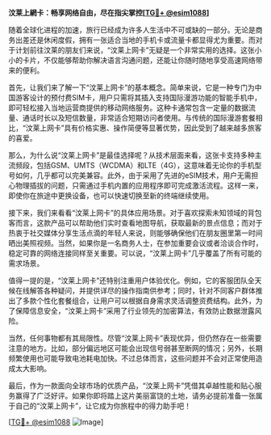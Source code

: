 **汶莱上網卡：畅享网络自由，尽在指尖掌控[[TG💪+ @esim1088](https://t.me/s/esim1088)]**

随着全球化进程的加速，旅行已经成为许多人生活中不可或缺的一部分。无论是商务出差还是休闲度假，拥有一张适合当地的手机卡或流量卡都显得尤为重要。而对于计划前往汶莱的朋友们来说，“汶莱上网卡”无疑是一个非常实用的选择。这张小小的卡片，不仅能够帮助你解决语言沟通问题，还能让你随时随地享受高速网络带来的便利。

首先，让我们来了解一下“汶莱上网卡”的基本概念。简单来说，它是一种专门为中国游客设计的预付费SIM卡，用户只需将其插入支持国际漫游功能的智能手机中，即可轻松接入当地运营商提供的移动网络服务。这种卡通常包含一定量的数据流量、通话时长以及短信数量，非常适合短期访问者使用。与传统的国际漫游套餐相比，“汶莱上网卡”具有价格实惠、操作简便等显著优势，因此受到了越来越多旅客的喜爱。

那么，为什么说“汶莱上网卡”是最佳选择呢？从技术层面来看，这张卡支持多种主流频段，包括GSM、UMTS（WCDMA）和LTE（4G），这意味着无论你的手机型号如何，几乎都可以完美兼容。此外，由于采用了先进的eSIM技术，用户无需担心物理插拔的问题，只需通过手机内置的应用程序即可完成激活流程。这样一来，即使你在旅途中更换设备，也可以快速切换至新的终端继续使用。

接下来，我们来看看“汶莱上网卡”的具体应用场景。对于喜欢探索未知领域的背包客而言，这款产品可以帮助他们实时查看地图导航，获取最新的景点信息；而对于热衷于社交媒体分享生活点滴的年轻人来说，则能够确保他们在朋友圈里第一时间晒出美照视频。当然，如果你是一名商务人士，在参加重要会议或者洽谈合作时，稳定可靠的网络连接同样至关重要。可以说，“汶莱上网卡”几乎覆盖了所有可能的需求场景。

值得一提的是，“汶莱上网卡”还特别注重用户体验优化。例如，它的客服团队全天候在线解答各种疑问，并提供详尽的操作指南供参考；同时，针对不同客户群体推出了多款个性化套餐组合，让用户可以根据自身需求灵活调整资费结构。此外，为了保障信息安全，“汶莱上网卡”采用了行业领先的加密算法，有效防止数据泄露风险。

当然，任何事物都有其局限性。尽管“汶莱上网卡”表现优异，但仍然存在一些需要注意的地方。比如，部分偏远地区可能会出现信号弱甚至断网的情况；另外，长期频繁使用也可能导致电池耗电加快。不过总体而言，这些问题并不会对正常使用造成太大影响。

最后，作为一款面向全球市场的优质产品，“汶莱上网卡”凭借其卓越性能和贴心服务赢得了广泛好评。如果你即将踏上这片美丽富饶的土地，请务必提前准备一张属于自己的“汶莱上网卡”，让它成为你旅程中的得力助手吧！

[[TG💪+ @esim1088](https://t.me/s/esim1088) ![Image](https://i.postimg.cc/4NQfJmqS/Snipaste-2025-05-13-00-14-12.png)]